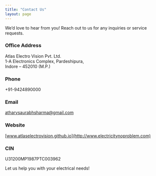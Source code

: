 ```yaml
---
title: "Contact Us"
layout: page
---
```


We’d love to hear from you! Reach out to us for any inquiries or service requests.

### Office Address
Atlas Electro Vision Pvt. Ltd.  
1-A Electronics Complex, Pardeshipura,  
Indore – 452010 (M.P.)

### Phone
+91-9424890000

### Email
[atharvsaurabhsharma@gmail.com](mailto:atharvsaurabhsharma@gmail.com)

### Website
[www.atlaselectrovision.github.io](http://www.electricitynoproblem.com)

### CIN
U31200MP1987PTC003962

Let us help you with your electrical needs!